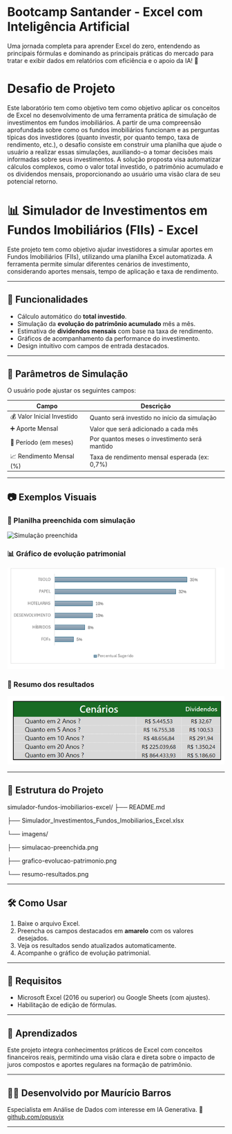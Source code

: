 # Bootcamp Santander - Excel com Inteligência Artificial

Uma jornada completa para aprender Excel do zero, entendendo as principais fórmulas e dominando as principais práticas do mercado para tratar e exibir dados em relatórios com eficiência e o apoio da IA! 🚀 

# Desafio de Projeto

Este laboratório tem como objetivo tem como objetivo aplicar os conceitos de Excel no desenvolvimento de uma ferramenta prática de simulação de investimentos em fundos imobiliários. A partir de uma compreensão aprofundada sobre como os fundos imobiliários funcionam e as perguntas típicas dos investidores (quanto investir, por quanto tempo, taxa de rendimento, etc.), o desafio consiste em construir uma planilha que ajude o usuário a realizar essas simulações, auxiliando-o a tomar decisões mais informadas sobre seus investimentos. A solução proposta visa automatizar cálculos complexos, como o valor total investido, o patrimônio acumulado e os dividendos mensais, proporcionando ao usuário uma visão clara de seu potencial retorno.

# 📊 Simulador de Investimentos em Fundos Imobiliários (FIIs) - Excel

Este projeto tem como objetivo ajudar investidores a simular aportes em Fundos Imobiliários (FIIs), utilizando uma planilha Excel automatizada. A ferramenta permite simular diferentes cenários de investimento, considerando aportes mensais, tempo de aplicação e taxa de rendimento.

---

## 🚀 Funcionalidades

- Cálculo automático do **total investido**.
- Simulação da **evolução do patrimônio acumulado** mês a mês.
- Estimativa de **dividendos mensais** com base na taxa de rendimento.
- Gráficos de acompanhamento da performance do investimento.
- Design intuitivo com campos de entrada destacados.

---

## 🧮 Parâmetros de Simulação

O usuário pode ajustar os seguintes campos:

| Campo                      | Descrição                                              |
|---------------------------|--------------------------------------------------------|
| 💰 Valor Inicial Investido | Quanto será investido no início da simulação           |
| ➕ Aporte Mensal           | Valor que será adicionado a cada mês                   |
| 📅 Período (em meses)     | Por quantos meses o investimento será mantido          |
| 📈 Rendimento Mensal (%)  | Taxa de rendimento mensal esperada (ex: 0,7%)          |

---

## 📷 Exemplos Visuais

### 🧾 Planilha preenchida com simulação
![Simulação preenchida](./imagens/simulacao-preenchida.png)

### 📊 Gráfico de evolução patrimonial
![Evolução do Patrimônio](./imagens/grafico-evolucao-patrimonio.png)

### 📑 Resumo dos resultados
![Resumo dos resultados](./imagens/resumo-resultados.png)

---

## 📂 Estrutura do Projeto

simulador-fundos-imobiliarios-excel/
├── README.md

├── Simulador_Investimentos_Fundos_Imobiliarios_Excel.xlsx

└── imagens/

├── simulacao-preenchida.png

├── grafico-evolucao-patrimonio.png

└── resumo-resultados.png


---

## 🛠️ Como Usar

1. Baixe o arquivo Excel.
2. Preencha os campos destacados em **amarelo** com os valores desejados.
3. Veja os resultados sendo atualizados automaticamente.
4. Acompanhe o gráfico de evolução patrimonial.

---

## 📌 Requisitos

- Microsoft Excel (2016 ou superior) ou Google Sheets (com ajustes).
- Habilitação de edição de fórmulas.

---

## 🧠 Aprendizados

Este projeto integra conhecimentos práticos de Excel com conceitos financeiros reais, permitindo uma visão clara e direta sobre o impacto de juros compostos e aportes regulares na formação de patrimônio.

---

## 🧑‍💻 Desenvolvido por Maurício Barros
Especialista em Análise de Dados com interesse em IA Generativa.
🔗 [github.com/opusvix](https://github.com/opusvix)

---
